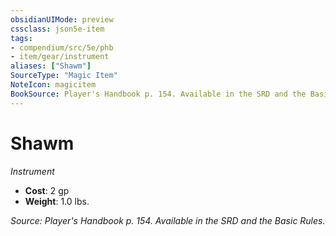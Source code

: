 ```yaml
---
obsidianUIMode: preview
cssclass: json5e-item
tags:
- compendium/src/5e/phb
- item/gear/instrument
aliases: ["Shawm"]
SourceType: "Magic Item"
NoteIcon: magicitem
BookSource: Player's Handbook p. 154. Available in the SRD and the Basic Rules.
---
```

# Shawm
*Instrument*  

- **Cost**: 2 gp
- **Weight**: 1.0 lbs.

*Source: Player's Handbook p. 154. Available in the SRD and the Basic Rules.*